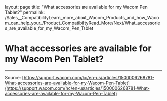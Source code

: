 layout: page
title: "What accessories are available for my Wacom Pen Tablet?"
permalink: /Sales__CompatibilityLearn_more_about_Wacom_Products_and_how_Wacom_can_help_your_/Product_CompatibilityRead_More/Next/What_accessories_are_available_for_my_Wacom_Pen_Tablet

# What accessories are available for my Wacom Pen Tablet?



---
Source: [https://support.wacom.com/hc/en-us/articles/1500006268781-What-accessories-are-available-for-my-Wacom-Pen-Tablet](https://support.wacom.com/hc/en-us/articles/1500006268781-What-accessories-are-available-for-my-Wacom-Pen-Tablet)
